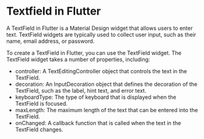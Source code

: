 # Textfield in Flutter

A TextField in Flutter is a Material Design widget that allows users to enter text. TextField widgets are typically used to collect user input, such as their name, email address, or password.

To create a TextField in Flutter, you can use the TextField widget. The TextField widget takes a number of properties, including:

- controller: A TextEditingController object that controls the text in the TextField.
- decoration: An InputDecoration object that defines the decoration of the TextField, such as the label, hint text, and error text.
- keyboardType: The type of keyboard that is displayed when the TextField is focused.
- maxLength: The maximum length of the text that can be entered into the TextField.
- onChanged: A callback function that is called when the text in the TextField changes.
